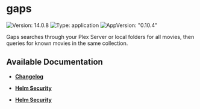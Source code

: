 # gaps

![Version: 14.0.8](https://img.shields.io/badge/Version-14.0.8-informational?style=flat-square) ![Type: application](https://img.shields.io/badge/Type-application-informational?style=flat-square) ![AppVersion: "0.10.4"](https://img.shields.io/badge/AppVersion-"0.10.4"-informational?style=flat-square)

Gaps searches through your Plex Server or local folders for all movies, then queries for known movies in the same collection.

## Available Documentation

- [**Changelog**](CHANGELOG)

- [**Helm Security**](container-security)

- [**Helm Security**](helm-security)

